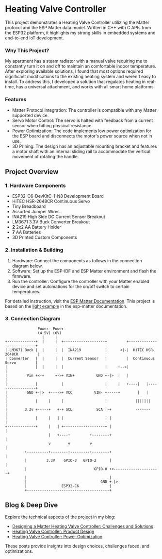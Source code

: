 # Heating Valve Controller

This project demonstrates a Heating Valve Controller utilizing the Matter protocol and the ESP Matter data model. Written in C++ with C APIs from the ESP32 platform, it highlights my strong skills in embedded systems and end-to-end IoT development.

### Why This Project?

My apartment has a steam radiator with a manual valve requiring me to constantly turn it on and off to maintain an comfortable indoor temperature. After exploring available solutions, I found that most options required significant modifications to the existing heating system and weren't easy to install. To address this, I developed a solution that regulates heating in real-time, has a universal attachment, and works with all smart home platforms.

### Features

- Matter Protocol Integration: The controller is compatible with any Matter supported device.
- Servo Motor Control: The servo is halted with feedback from a current sensor when hitting physical resistance.
- Power Optimization: The code implements low power optimization for the ESP board and disconnects the motor's power source when not in use.
- 3D Prining: The design has an adjustable mounting bracket and features a motor shaft with an internal sliding rail to accommodate the vertical movement of rotating the handle.

## Project Overview

### 1. Hardware Components

-   ESP32-C6-DevKitC-1-N8 Development Board
-   HiTEC HSR-2648CR Continuous Servo
-   Tiny Breadboard
-   Assorted Jumper Wires
-   INA219 High Side DC Current Sensor Breakout
-   LM3671 3.3V Buck Converter Breakout
-   **2** 2x2 AA Battery Holder
-   **7** AA Batteries
-   3D Printed Custom Components

### 2. Installation & Building
   1. Hardware: Connect the components as follows in the connection diagram below.
   2. Software: Set up the ESP-IDF and ESP Matter environment and flash the firmware.
   3. Run the controller: Configure the controller with your Matter enabled device and set automations for the on/off switch to certain temperatures.

   For detailed instruction, visit the [ESP Matter Documentation](https://docs.espressif.com/projects/esp-matter/en/latest/esp32/developing.html). This project is based on the [light example](https://github.com/espressif/esp-matter/blob/42b6412/examples/light/README.md) in the esp-matter documentation.

### 3. Connection Diagram

```
               Power  Power
               (4.5V) (6V)    
                 |     |
+-------------+  |     |  +-------------------+         +---------------------------+ 
| LM3671 Buck |  |     |  |  INA219           |      <|-|  HiTEC HSR-2648CR         |
| Converter   |  |     |  |  Current Sensor   |         |  Continuous Servo         |
|             |  |     |  |                   |     +-->|                           |
|         Vin +<-+     +->+ VIN+          GND +-|>  |   |                           |
|             |           |                   |     |   +----|   |------------------+ 
|         GND +-|>  +---->+ VCC          VIN- +-----+        |   |     |           
|             |     |     |                   |             |||||||    |
|        3.3v +-----+   +-+ SCL           SCA |-+           -------    |
|             |     |   | |                   | |                      |
+-------------+     |   | +-------------------+ |                      |
                    |   +----+         +--------+                      |
                    v        v         v                               |
         +----------+--------+---------+--------+                      |
         |         3.3V    GPIO-3   GPIO-2      |                      |
         |                               GPIO-0 +<---------------------+
         |                                      |
         |                                  GND +-|>
         |                ESP32-C6              |
         +--------------------------------------+

```

## Blog & Deep Dive

Explore the technical aspects of the project in my blog:

- [Designing a Matter Heating Valve Controller: Challenges and Solutions](blog-link-section1)
- [Heating Valve Controller: Product Design](blog-link-section2)
- [Heating Valve Controller: Power Optimization](blog-link-section3)

These posts provide insights into design choices, challenges faced, and optimizations.
